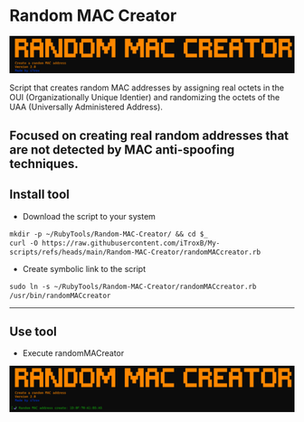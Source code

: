 # Random MAC Creator

<div align="center">
  <img src="img/random-logo.png" width=750px>
</div>

Script that creates random MAC addresses by assigning real octets in the OUI (Organizationally Unique Identier) and randomizing the octets of the UAA (Universally Administered Address).

Focused on creating real random addresses that are not detected by MAC anti-spoofing techniques.
---

## Install tool

* Download the script to your system

```shell
mkdir -p ~/RubyTools/Random-MAC-Creator/ && cd $_
curl -O https://raw.githubusercontent.com/iTroxB/My-scripts/refs/heads/main/Random-MAC-Creator/randomMACcreator.rb
```

* Create symbolic link to the script

```shell
sudo ln -s ~/RubyTools/Random-MAC-Creator/randomMACcreator.rb /usr/bin/randomMACcreator
```

---

## Use tool

- Execute randomMACreator

<div align="center">
  <img src="img/random-1.png" width=750px>
</div>